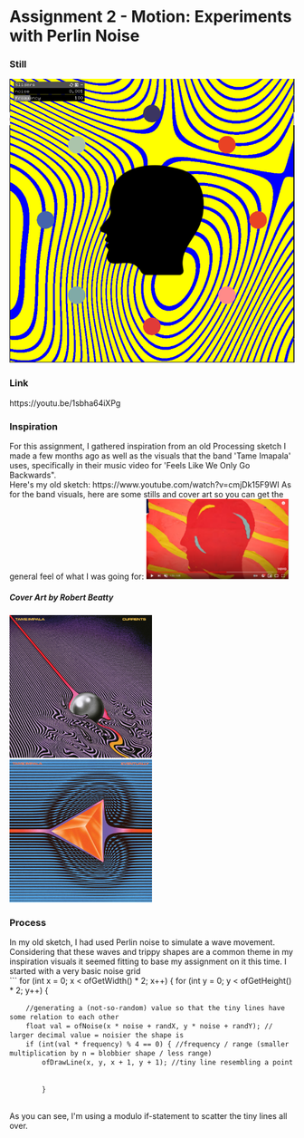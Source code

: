 <h1>Assignment 2 - Motion: Experiments with Perlin Noise</h1>
<h3>Still</h3>
<img src = bin/data/Still.PNG>
<h3>Link</h3>
https://youtu.be/1sbha64iXPg

<h3>Inspiration</h3>
For this assignment, I gathered inspiration from an old Processing sketch I made a few months ago as well as the visuals that the band 'Tame Imapala' uses, specifically in their music video for 'Feels Like We Only Go Backwards". 
</br>
Here's my old sketch: https://www.youtube.com/watch?v=cmjDk15F9WI
As for the band visuals, here are some stills and cover art so you can get the general feel of what I was going for:
<img src = bin/data/mvStill.PNG width= 50% height = 50%>
<h5>Cover Art by Robert Beatty</h5>
<img src = bin/data/CurrentsTameImpala.jpg width= 50% height = 50%>
<img src = bin/data/eventuallyTameImpala.jpg width= 50% height = 50%>

<h3>Process</h3>
In my old sketch, I had used Perlin noise to simulate a wave movement. Considering that these waves and trippy shapes are a common theme in my inspiration visuals it seemed fitting to base my assignment on it this time. I started with a very basic noise grid 
</br>
``` 
for (int x = 0; x < ofGetWidth() * 2; x++) {
	for (int y = 0; y < ofGetHeight() * 2; y++) {

		//generating a (not-so-random) value so that the tiny lines have some relation to each other 
		float val = ofNoise(x * noise + randX, y * noise + randY); // larger decimal value = noisier the shape is
		if (int(val * frequency) % 4 == 0) { //frequency / range (smaller multiplication by n = blobbier shape / less range)
			ofDrawLine(x, y, x + 1, y + 1); //tiny line resembling a point


			} 
 </br>
As you can see, I'm using a modulo if-statement to scatter the tiny lines all over.

      
      

